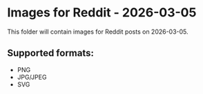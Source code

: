 # Images for Reddit - 2026-03-05

This folder will contain images for Reddit posts on 2026-03-05.

## Supported formats:
- PNG
- JPG/JPEG
- SVG
